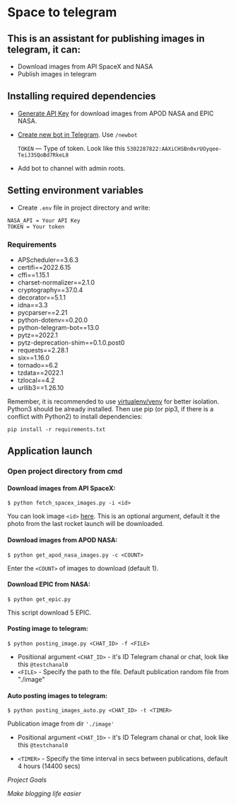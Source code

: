 # Space to telegram

## This is an assistant for publishing images in telegram, it can:
- Download images from API SpaceX and NASA
- Publish images in telegram

## Installing required dependencies

- [Generate API Key](https://api.nasa.gov/#signUp) for download images from APOD NASA and EPIC NASA.

- [Create new bot in Telegram](https://t.me/BotFather). Use `/newbot`

  `TOKEN` — Type of token. Look like this `5302287822:AAXiCHSBn0xrUOyqee-TeiJ3SQoBd7RkeL8`

- Add bot to channel with admin roots.

## Setting environment variables
* Create `.env` file in project directory and write:
```
NASA_API = Your API Key
TOKEN = Your token
```		
### Requirements
* APScheduler==3.6.3
* certifi==2022.6.15
* cffi==1.15.1
* charset-normalizer==2.1.0
* cryptography==37.0.4
* decorator==5.1.1
* idna==3.3
* pycparser==2.21
* python-dotenv==0.20.0
* python-telegram-bot==13.0
* pytz==2022.1
* pytz-deprecation-shim==0.1.0.post0
* requests==2.28.1
* six==1.16.0
* tornado==6.2
* tzdata==2022.1
* tzlocal==4.2
* urllib3==1.26.10

     
Remember, it is recommended to use [virtualenv/venv](https://docs.python.org/3/library/venv.html) for better isolation.
Python3 should be already installed. Then use pip (or pip3, if there is a conflict with Python2) to install dependencies:
```
pip install -r requirements.txt
```		
## Application launch

### Open project directory from cmd

#### Download images from API SpaceX: 
```
$ python fetch_spacex_images.py -i <id>
```
You can look image `<id>` [here](https://api.spacexdata.com/v5/launches).
This is an optional argument, default it the photo from the last rocket launch will be downloaded.
	
#### Download images from APOD NASA:
```
$ python get_apod_nasa_images.py -c <COUNT>
```
Enter the `<COUNT>` of images to download (default 1).

#### Download EPIC from NASA:
```
$ python get_epic.py
```
This script download 5 EPIC. 

#### Posting image to telegram:
```
$ python posting_image.py <CHAT_ID> -f <FILE>
```
- Positional argument `<CHAT_ID>` - it's ID Telegram chanal or chat, look like this `@testchanal0`
- `<FILE>` - Specify the path to the file. Default publication random file from "./image"

#### Auto posting images to telegram:
```
$ python posting_images_auto.py <CHAT_ID> -t <TIMER> 
```
Publication image from dir `'./image'` 

- Positional argument `<CHAT_ID>` - it's ID Telegram chanal or chat, look like this `@testchanal0`

- `<TIMER>` - Specify the time interval in secs between publications, default 4 hours (14400 secs)

*Project Goals*
	
*Make blogging life easier*